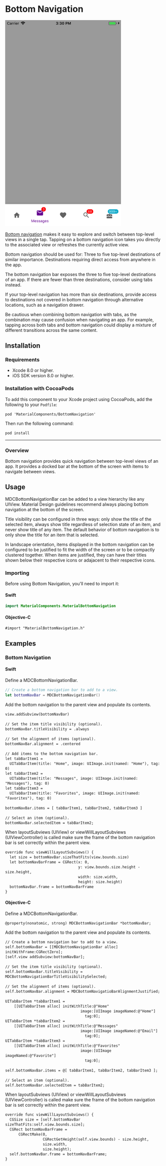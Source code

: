 <!--docs:
title: "Bottom Navigation"
layout: detail
section: components
excerpt: "Bottom navigation provides a bar at the bottom of the screen with items to navigate between different views."
icon_id: bottom_navigation
path: /catalog/bottomnavigation/
api_doc_root: true
-->

# Bottom Navigation

<div class="article__asset article__asset--screenshot">
  <img src="docs/assets/bottomnavigation.png" alt="Bottom Navigation" width="375">
</div>

<a href="https://material.io/guidelines/components/bottom-navigation.html">Bottom navigation</a> makes it easy to explore and switch between top-level views in a single tap. Tapping on a bottom navigation icon takes you directly to the associated view or refreshes the currently active view.

Bottom navigation should be used for: Three to five top-level destinations of similar importance. Destinations requiring direct access from anywhere in the app.

The bottom navigation bar exposes the three to five top-level destinations of an app.
If there are fewer than three destinations, consider using tabs instead.

If your top-level navigation has more than six destinations, provide access to destinations not covered in bottom navigation through alternative locations, such as a navigation drawer.

Be cautious when combining bottom navigation with tabs, as the combination may cause confusion when navigating an app. For example, tapping across both tabs and bottom navigation could display a mixture of different transitions across the same content.

## Installation

### Requirements

- Xcode 8.0 or higher.
- iOS SDK version 8.0 or higher.

### Installation with CocoaPods

To add this component to your Xcode project using CocoaPods, add the following to your `Podfile`:

~~~
pod 'MaterialComponents/BottomNavigation'
~~~

Then run the following command:

~~~ bash
pod install
~~~

- - -

### Overview

Bottom navigation provides quick navigation between top-level views of an app. It provides a docked bar at the bottom of the screen with items to navigate between views.

## Usage

MDCBottomNavigationBar can be added to a view hierarchy like any UIView. Material Design guidelines recommend always placing bottom navigation at the bottom of the screen.

Title visibility can be configured in three ways: only show the title of the selected item, always show title regardless of selection state of an item, and never show title of any item. The default behavior of bottom navigation is to only show the title for an item that is selected.

In landscape orientation, items displayed in the bottom navigation can be configured to be justified to fit the width of the screen or to be compactly clustered together. When items are justified, they can have their titles shown below their respective icons or adajacent to their respective icons.

### Importing

Before using Bottom Navigation, you'll need to import it:

<!--<div class="material-code-render" markdown="1">-->
#### Swift

``` swift
import MaterialComponents.MaterialBottomNavigation
```

#### Objective-C

``` objc
#import "MaterialBottomNavigation.h"
```
<!--</div>-->

## Examples

### Bottom Navigation

<!--<div class="material-code-render" markdown="1">-->
#### Swift

Define a MDCBottomNavigationBar.

``` swift
// Create a bottom navigation bar to add to a view.
let bottomNavBar = MDCBottomNavigationBar()
```
Add the bottom navigation to the parent view and populate its contents.

```
view.addSubview(bottomNavBar)

// Set the item title visibility (optional).
bottomNavBar.titleVisibility = .always

// Set the alignment of items (optional).
bottomNavBar.alignment = .centered

// Add items to the bottom navigation bar.
let tabBarItem1 =
  UITabBarItem(title: "Home", image: UIImage.init(named: "Home"), tag: 0)
let tabBarItem2 =
  UITabBarItem(title: "Messages", image: UIImage.init(named: "Messages"), tag: 0)
let tabBarItem3 =
  UITabBarItem(title: "Favorites", image: UIImage.init(named: "Favorites"), tag: 0)

bottomNavBar.items = [ tabBarItem1, tabBarItem2, tabBarItem3 ]

// Select an item (optional).
bottomNavBar.selectedItem = tabBarItem2;
```
When layoutSubviews (UIView) or viewWillLayoutSubviews (UIViewController) is called make sure the frame of the bottom navigation bar is set correctly within the parent view.

```
override func viewWillLayoutSubviews() {
  let size = bottomNavBar.sizeThatFits(view.bounds.size)
  let bottomNavBarFrame = CGRect(x: 0,
                                 y: view.bounds.size.height - size.height,
                                 width: size.width,
                                 height: size.height)
  bottomNavBar.frame = bottomNavBarFrame
}
```

#### Objective-C
Define a MDCBottomNavigationBar.

``` objc
@property(nonatomic, strong) MDCBottomNavigationBar *bottomNavBar;
```
Add the bottom navigation to the parent view and populate its contents.

```
// Create a bottom navigation bar to add to a view.
self.bottomNavBar = [[MDCBottomNavigationBar alloc] initWithFrame:CGRectZero];
[self.view addSubview:bottomNavBar];

// Set the item title visibility (optional).
self.bottomNavBar.titleVisibility = MDCBottomNavigationBarTitleVisibilitySelected;

// Set the alignment of items (optional).
self.bottomNavBar.alignment = MDCBottomNavigatioBarAlignmentJustified;

UITabBarItem *tabBarItem1 =
    [[UITabBarItem alloc] initWithTitle:@"Home"
                                  image:[UIImage imageNamed:@"Home"]
                                    tag:0];
UITabBarItem *tabBarItem2 =
    [[UITabBarItem alloc] initWithTitle:@"Messages"
                                  image:[UIImage imageNamed:@"Email"]
                                    tag:0];
UITabBarItem *tabBarItem3 =
    [[UITabBarItem alloc] initWithTitle:@"Favorites"
                                  image:[UIImage imageNamed:@"Favorite"]
                                    tag:0];

self.bottomNavBar.items = @[ tabBarItem1, tabBarItem2, tabBarItem3 ];

// Select an item (optional).
self.bottomNavBar.selectedItem = tabBarItem2;
```
When layoutSubviews (UIView) or viewWillLayoutSubviews (UIViewController) is called make sure the frame of the bottom navigation bar is set correctly within the parent view.

```
override func viewWillLayoutSubviews() {
  CGSize size = [self.bottomNavBar sizeThatFits:self.view.bounds.size];
  CGRect bottomNavBarFrame =
      CGRectMake(0,
                 CGRectGetHeight(self.view.bounds) - size.height,
                 size.width,
                 size.height);
  self.bottomNavBar.frame = bottomNavBarFrame;
}
```

<!--</div>-->

